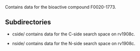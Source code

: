 Contains data for the bioactive compound F0020-1773.

## Subdirectories

- cside/ contains data for the C-side search space on rv1908c.

- nside/ contains data for the N-side search space on rv1908c.

